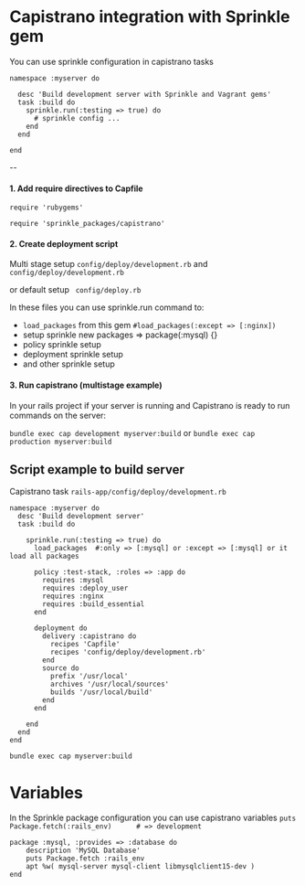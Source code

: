 # Capistrano integration with Sprinkle gem


You can use sprinkle configuration in capistrano tasks

```
namespace :myserver do

  desc 'Build development server with Sprinkle and Vagrant gems'
  task :build do
    sprinkle.run(:testing => true) do
      # sprinkle config ...
    end
  end
  
end
```

--
#### 1. Add require directives to Capfile
```require 'rubygems'```

```require 'sprinkle_packages/capistrano'```
 

#### 2. Create deployment script

Multi stage setup
```config/deploy/development.rb``` and ```config/deploy/development.rb```

or default setup
``` config/deploy.rb```

In these files you can use sprinkle.run command to:

+ ```load_packages``` from this gem ```#load_packages(:except => [:nginx])```
+ setup sprinkle new packages => package(:mysql) {}
+ policy sprinkle setup
+ deployment sprinkle setup
+ and other sprinkle setup

#### 3. Run capistrano (multistage example)
 In your rails project if your server is running and Capistrano is ready to run commands on the server:
 
```bundle exec cap development myserver:build```
or
```bundle exec cap production myserver:build```


## Script example to build server
Capistrano task 
```rails-app/config/deploy/development.rb```


```
namespace :myserver do
  desc 'Build development server'
  task :build do

    sprinkle.run(:testing => true) do
      load_packages  #:only => [:mysql] or :except => [:mysql] or it load all packages

      policy :test-stack, :roles => :app do
        requires :mysql
        requires :deploy_user
        requires :nginx
        requires :build_essential
      end

      deployment do
        delivery :capistrano do
          recipes 'Capfile'
          recipes 'config/deploy/development.rb'
        end
        source do
          prefix '/usr/local'
          archives '/usr/local/sources'
          builds '/usr/local/build'
        end
      end

    end
  end
end
```

```bundle exec cap myserver:build```


# Variables
In the Sprinkle package configuration you can use capistrano variables
```puts Package.fetch(:rails_env)      # => development```

```
package :mysql, :provides => :database do
    description 'MySQL Database'
    puts Package.fetch :rails_env
    apt %w( mysql-server mysql-client libmysqlclient15-dev )
end
```
